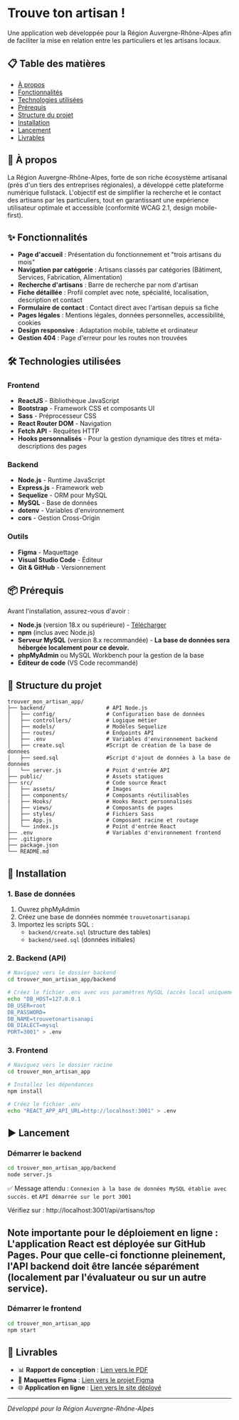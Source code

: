 # Trouve ton artisan !

Une application web développée pour la Région Auvergne-Rhône-Alpes afin de faciliter la mise en relation entre les particuliers et les artisans locaux.

## 📋 Table des matières

- [À propos](#-à-propos)
- [Fonctionnalités](#-fonctionnalités)
- [Technologies utilisées](#-technologies-utilisées)
- [Prérequis](#-prérequis)
- [Structure du projet](#-structure-du-projet)
- [Installation](#-installation)
- [Lancement](#-lancement)
- [Livrables](#-livrables)

## 🎯 À propos

La Région Auvergne-Rhône-Alpes, forte de son riche écosystème artisanal (près d'un tiers des entreprises régionales), a développé cette plateforme numérique fullstack. L'objectif est de simplifier la recherche et le contact des artisans par les particuliers, tout en garantissant une expérience utilisateur optimale et accessible (conformité WCAG 2.1, design mobile-first).

## ✨ Fonctionnalités

- **Page d'accueil** : Présentation du fonctionnement et "trois artisans du mois"
- **Navigation par catégorie** : Artisans classés par catégories (Bâtiment, Services, Fabrication, Alimentation)
- **Recherche d'artisans** : Barre de recherche par nom d'artisan
- **Fiche détaillée** : Profil complet avec note, spécialité, localisation, description et contact
- **Formulaire de contact** : Contact direct avec l'artisan depuis sa fiche
- **Pages légales** : Mentions légales, données personnelles, accessibilité, cookies
- **Design responsive** : Adaptation mobile, tablette et ordinateur
- **Gestion 404** : Page d'erreur pour les routes non trouvées

## 🛠️ Technologies utilisées

### Frontend

- **ReactJS** - Bibliothèque JavaScript
- **Bootstrap** - Framework CSS et composants UI
- **Sass** - Préprocesseur CSS
- **React Router DOM** - Navigation
- **Fetch API** - Requêtes HTTP
- **Hooks personnalisés** - Pour la gestion dynamique des titres et méta-descriptions des pages

### Backend

- **Node.js** - Runtime JavaScript
- **Express.js** - Framework web
- **Sequelize** - ORM pour MySQL
- **MySQL** - Base de données
- **dotenv** - Variables d'environnement
- **cors** - Gestion Cross-Origin

### Outils

- **Figma** - Maquettage
- **Visual Studio Code** - Éditeur
- **Git & GitHub** - Versionnement

## 📦 Prérequis

Avant l'installation, assurez-vous d'avoir :

- **Node.js** (version 18.x ou supérieure) - [Télécharger](https://nodejs.org/)
- **npm** (inclus avec Node.js)
- **Serveur MySQL** (version 8.x recommandée) - **La base de données sera hébergée localement pour ce devoir.**
- **phpMyAdmin** ou MySQL Workbench pour la gestion de la base
- **Éditeur de code** (VS Code recommandé)

## 📁 Structure du projet

```
trouver_mon_artisan_app/
├── backend/                   # API Node.js
│   ├── config/                # Configuration base de données
│   ├── controllers/           # Logique métier
│   ├── models/                # Modèles Sequelize
│   ├── routes/                # Endpoints API
│   ├── .env                   # Variables d'environnement backend
│   ├── create.sql             #Script de création de la base de données
│   ├── seed.sql               #Script d'ajout de données à la base de données
│   └── server.js              # Point d'entrée API
├── public/                    # Assets statiques
├── src/                       # Code source React
│   ├── assets/                # Images
│   ├── components/            # Composants réutilisables
|   ├── Hooks/                 # Hooks React personnalisés
│   ├── views/                 # Composants de pages
│   ├── styles/                # Fichiers Sass
│   ├── App.js                 # Composant racine et routage
│   └── index.js               # Point d'entrée React
├── .env                       # Variables d'environnement frontend
├── .gitignore
├── package.json
└── README.md
```

## 🚀 Installation

### 1. Base de données

1. Ouvrez phpMyAdmin
2. Créez une base de données nommée `trouvetonartisanapi`
3. Importez les scripts SQL :
   - `backend/create.sql` (structure des tables)
   - `backend/seed.sql` (données initiales)

### 2. Backend (API)

```bash
# Naviguez vers le dossier backend
cd trouver_mon_artisan_app/backend

# Créez le fichier .env avec vos paramètres MySQL (accès local uniquement)
echo "DB_HOST=127.0.0.1
DB_USER=root
DB_PASSWORD=
DB_NAME=trouvetonartisanapi
DB_DIALECT=mysql
PORT=3001" > .env
```

### 3. Frontend

```bash
# Naviguez vers le dossier racine
cd trouver_mon_artisan_app

# Installez les dépendances
npm install

# Créez le fichier .env
echo "REACT_APP_API_URL=http://localhost:3001" > .env
```

## ▶️ Lancement

### Démarrer le backend

```bash
cd trouver_mon_artisan_app/backend
node server.js
```

✅ Message attendu : `Connexion à la base de données MySQL établie avec succès.` et `API démarrée sur le port 3001`

Vérifiez sur : http://localhost:3001/api/artisans/top

## Note importante pour le déploiement en ligne : L'application React est déployée sur GitHub Pages. Pour que celle-ci fonctionne pleinement, l'API backend doit être lancée séparément (localement par l'évaluateur ou sur un autre service).

### Démarrer le frontend

```bash
cd trouver_mon_artisan_app
npm start
```

## 📖 Livrables

- 📊 **Rapport de conception** : [Lien vers le PDF]([../trouver_mon_artisan_app/src/assets/Pdf/RAPPORT_DE_CONCEPTION_ET_DÉVELOPPEMENT_Trouve_ton_artisan.pdf](https://github.com/Toon-mo/Morieux_Tony_devoir_8_Devoir_Bilan_Trouve_ton_artisan/blob/main/src/assets/Pdf/RAPPORT_DE_CONCEPTION_ET_D%C3%89VELOPPEMENT_Trouve_ton_artisan.pdf))
- 🎨 **Maquettes Figma** : [Lien vers le projet Figma](https://www.figma.com/design/xOKsqnGnTt8A0tjQ3q9XyU/Devoir-Bilan-Morieux-Tony?node-id=0-1&t=mYo54lJSy2OAwu4I-1)
- 🌐 **Application en ligne** : [Lien vers le site déployé](https://toon-mo.github.io/Morieux_Tony_devoir_8_Devoir_Bilan_Trouve_ton_artisan/)

---

_Développé pour la Région Auvergne-Rhône-Alpes_
